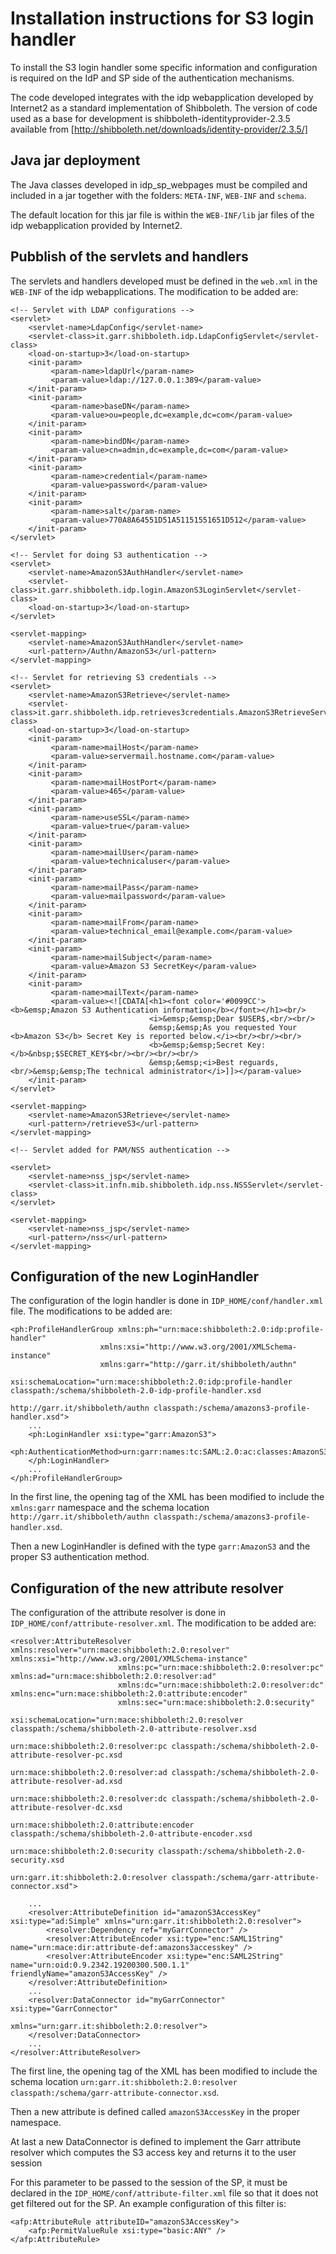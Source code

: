 Installation instructions for S3 login handler
==============================================

To install the S3 login handler some specific information and configuration is required on the IdP and SP side of the
authentication mechanisms.

The code developed integrates with the idp webapplication developed by Internet2 as a standard implementation of Shibboleth.
The version of code used as a base for development is shibboleth-identityprovider-2.3.5 available from
  [http://shibboleth.net/downloads/identity-provider/2.3.5/]


Java jar deployment
-------------------

The Java classes developed in idp_sp_webpages must be compiled and included in a jar together with the folders:
`META-INF`, `WEB-INF` and `schema`.

The default location for this jar file is within the `WEB-INF/lib` jar files of the idp webapplication provided by Internet2.


Pubblish of the servlets and handlers
-------------------------------------

The servlets and handlers developed must be defined in the `web.xml` in the `WEB-INF` of the idp webapplications.
The modification to be added are:

    <!-- Servlet with LDAP configurations -->
    <servlet>
        <servlet-name>LdapConfig</servlet-name>
        <servlet-class>it.garr.shibboleth.idp.LdapConfigServlet</servlet-class>
        <load-on-startup>3</load-on-startup>
        <init-param>
             <param-name>ldapUrl</param-name>
             <param-value>ldap://127.0.0.1:389</param-value>
        </init-param>
        <init-param>
             <param-name>baseDN</param-name>
             <param-value>ou=people,dc=example,dc=com</param-value>
        </init-param>
        <init-param>
             <param-name>bindDN</param-name>
             <param-value>cn=admin,dc=example,dc=com</param-value>
        </init-param>
        <init-param>
             <param-name>credential</param-name>
             <param-value>password</param-value>
        </init-param>
        <init-param>
             <param-name>salt</param-name>
             <param-value>770A8A64551D51A51151551651D512</param-value>
        </init-param>
    </servlet>

    <!-- Servlet for doing S3 authentication -->
    <servlet>
        <servlet-name>AmazonS3AuthHandler</servlet-name>
        <servlet-class>it.garr.shibboleth.idp.login.AmazonS3LoginServlet</servlet-class>
        <load-on-startup>3</load-on-startup>
    </servlet>

    <servlet-mapping>
        <servlet-name>AmazonS3AuthHandler</servlet-name>
        <url-pattern>/Authn/AmazonS3</url-pattern>
    </servlet-mapping>

    <!-- Servlet for retrieving S3 credentials -->
    <servlet>
        <servlet-name>AmazonS3Retrieve</servlet-name>
        <servlet-class>it.garr.shibboleth.idp.retrieves3credentials.AmazonS3RetrieveServlet</servlet-class>
        <load-on-startup>3</load-on-startup>
        <init-param>
             <param-name>mailHost</param-name>
             <param-value>servermail.hostname.com</param-value>
        </init-param>
        <init-param>
             <param-name>mailHostPort</param-name>
             <param-value>465</param-value>
        </init-param>
        <init-param>
             <param-name>useSSL</param-name>
             <param-value>true</param-value>
        </init-param>
        <init-param>
             <param-name>mailUser</param-name>
             <param-value>technicaluser</param-value>
        </init-param>
        <init-param>
             <param-name>mailPass</param-name>
             <param-value>mailpassword</param-value>
        </init-param>
        <init-param>
             <param-name>mailFrom</param-name>
             <param-value>technical_email@example.com</param-value>
        </init-param>
        <init-param>
             <param-name>mailSubject</param-name>
             <param-value>Amazon S3 SecretKey</param-value>
        </init-param>
        <init-param>
             <param-name>mailText</param-name>
             <param-value><![CDATA[<h1><font color='#0099CC'><b>&emsp;Amazon S3 Authentication information</b></font></h1><br/>
                                   <i>&emsp;&emsp;Dear $USER$,<br/><br/>
                                   &emsp;&emsp;As you requested Your <b>Amazon S3</b> Secret Key is reported below.</i><br/><br/><br/>
                                   <b>&emsp;&emsp;Secret Key:</b>&nbsp;$SECRET_KEY$<br/><br/><br/><br/>
                                   &emsp;&emsp;<i>Best reguards,<br/>&emsp;&emsp;The technical administrator</i>]]></param-value>
        </init-param>
    </servlet>

    <servlet-mapping>
        <servlet-name>AmazonS3Retrieve</servlet-name>
        <url-pattern>/retrieveS3</url-pattern>
    </servlet-mapping>

    <!-- Servlet added for PAM/NSS authentication -->

    <servlet>
        <servlet-name>nss_jsp</servlet-name>
        <servlet-class>it.infn.mib.shibboleth.idp.nss.NSSServlet</servlet-class>
    </servlet>

    <servlet-mapping>
        <servlet-name>nss_jsp</servlet-name>
        <url-pattern>/nss</url-pattern>
    </servlet-mapping>


Configuration of the new LoginHandler
-------------------------------------

The configuration of the login handler is done in `IDP_HOME/conf/handler.xml` file.
The modifications to be added are:

    <ph:ProfileHandlerGroup xmlns:ph="urn:mace:shibboleth:2.0:idp:profile-handler"
                        xmlns:xsi="http://www.w3.org/2001/XMLSchema-instance" 
                        xmlns:garr="http://garr.it/shibboleth/authn"
                        xsi:schemaLocation="urn:mace:shibboleth:2.0:idp:profile-handler classpath:/schema/shibboleth-2.0-idp-profile-handler.xsd
                                            http://garr.it/shibboleth/authn classpath:/schema/amazons3-profile-handler.xsd">
        ...
        <ph:LoginHandler xsi:type="garr:AmazonS3">
            <ph:AuthenticationMethod>urn:garr:names:tc:SAML:2.0:ac:classes:AmazonS3</ph:AuthenticationMethod>
        </ph:LoginHandler>
        ...
    </ph:ProfileHandlerGroup>

In the first line, the opening tag of the XML has been modified to include the `xmlns:garr` namespace and the schema location
`http://garr.it/shibboleth/authn classpath:/schema/amazons3-profile-handler.xsd`.

Then a new LoginHandler is defined with the type `garr:AmazonS3` and the proper S3 authentication method.

Configuration of the new attribute resolver
-------------------------------------------

The configuration of the attribute resolver is done in `IDP_HOME/conf/attribute-resolver.xml`.
The modification to be added are:

    <resolver:AttributeResolver xmlns:resolver="urn:mace:shibboleth:2.0:resolver" xmlns:xsi="http://www.w3.org/2001/XMLSchema-instance" 
                            xmlns:pc="urn:mace:shibboleth:2.0:resolver:pc" xmlns:ad="urn:mace:shibboleth:2.0:resolver:ad" 
                            xmlns:dc="urn:mace:shibboleth:2.0:resolver:dc" xmlns:enc="urn:mace:shibboleth:2.0:attribute:encoder" 
                            xmlns:sec="urn:mace:shibboleth:2.0:security" 
                            xsi:schemaLocation="urn:mace:shibboleth:2.0:resolver classpath:/schema/shibboleth-2.0-attribute-resolver.xsd
                                               urn:mace:shibboleth:2.0:resolver:pc classpath:/schema/shibboleth-2.0-attribute-resolver-pc.xsd
                                               urn:mace:shibboleth:2.0:resolver:ad classpath:/schema/shibboleth-2.0-attribute-resolver-ad.xsd
                                               urn:mace:shibboleth:2.0:resolver:dc classpath:/schema/shibboleth-2.0-attribute-resolver-dc.xsd
                                               urn:mace:shibboleth:2.0:attribute:encoder classpath:/schema/shibboleth-2.0-attribute-encoder.xsd
                                               urn:mace:shibboleth:2.0:security classpath:/schema/shibboleth-2.0-security.xsd
                                               urn:garr.it:shibboleth:2.0:resolver classpath:/schema/garr-attribute-connector.xsd">

        ...
        <resolver:AttributeDefinition id="amazonS3AccessKey" xsi:type="ad:Simple" xmlns="urn:garr.it:shibboleth:2.0:resolver">
            <resolver:Dependency ref="myGarrConnector" />
            <resolver:AttributeEncoder xsi:type="enc:SAML1String" name="urn:mace:dir:attribute-def:amazons3accesskey" />
            <resolver:AttributeEncoder xsi:type="enc:SAML2String" name="urn:oid:0.9.2342.19200300.500.1.1" friendlyName="amazonS3AccessKey" />
        </resolver:AttributeDefinition>
        ...
        <resolver:DataConnector id="myGarrConnector" xsi:type="GarrConnector"
                                xmlns="urn:garr.it:shibboleth:2.0:resolver">
        </resolver:DataConnector>
        ...
    </resolver:AttributeResolver>

The first line, the opening tag of the XML has been modified to include the schema location 
`urn:garr.it:shibboleth:2.0:resolver classpath:/schema/garr-attribute-connector.xsd`.

Then a new attribute is defined called `amazonS3AccessKey` in the proper namespace.

At last a new DataConnector is defined to implement the Garr attribute resolver which computes the S3 access key and returns it to the
user session

For this parameter to be passed to the session of the SP, it must be declared in the `IDP_HOME/conf/attribute-filter.xml` file so that
it does not get filtered out for the SP.
An example configuration of this filter is:

    <afp:AttributeRule attributeID="amazonS3AccessKey">
        <afp:PermitValueRule xsi:type="basic:ANY" />
    </afp:AttributeRule>

